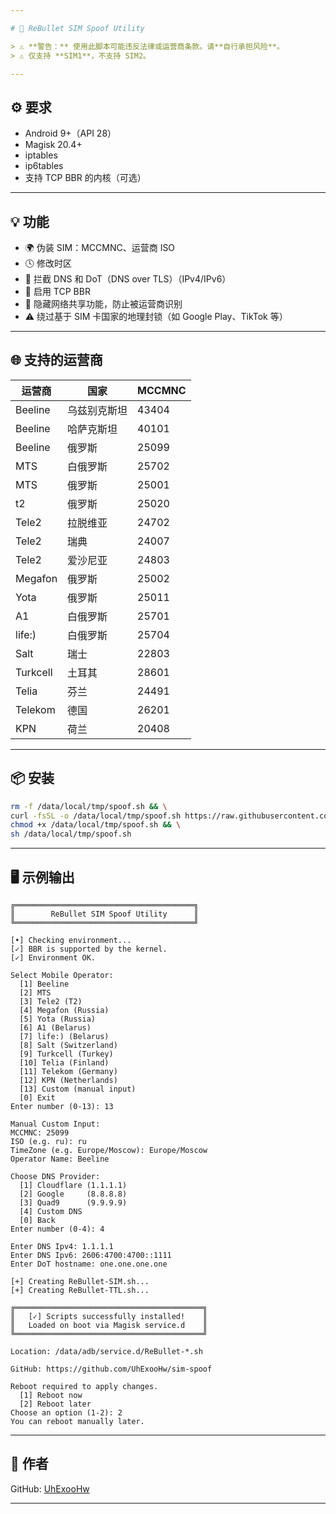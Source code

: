 ```yaml
---

# 🚀 ReBullet SIM Spoof Utility

> ⚠️ **警告：** 使用此脚本可能违反法律或运营商条款。请**自行承担风险**。  
> ⚠️ 仅支持 **SIM1**，不支持 SIM2。

---
```


## ⚙️ 要求

- Android 9+（API 28）
- Magisk 20.4+
- iptables
- ip6tables
- 支持 TCP BBR 的内核（可选）

---

## 💡 功能

- 🌍 伪装 SIM：MCCMNC、运营商 ISO
- 🕓 修改时区
- 🔐 拦截 DNS 和 DoT（DNS over TLS）（IPv4/IPv6）
- 🚀 启用 TCP BBR
- 📶 隐藏网络共享功能，防止被运营商识别
- ⚠️ 绕过基于 SIM 卡国家的地理封锁（如 Google Play、TikTok 等）

---

## 🌐 支持的运营商

| 运营商       | 国家           | MCCMNC |
|--------------|----------------|--------|
| Beeline      | 乌兹别克斯坦    | 43404  |
| Beeline      | 哈萨克斯坦      | 40101  |
| Beeline      | 俄罗斯          | 25099  |
| MTS          | 白俄罗斯        | 25702  |
| MTS          | 俄罗斯          | 25001  |
| t2           | 俄罗斯          | 25020  |
| Tele2        | 拉脱维亚        | 24702  |
| Tele2        | 瑞典            | 24007  |
| Tele2        | 爱沙尼亚        | 24803  |
| Megafon      | 俄罗斯          | 25002  |
| Yota         | 俄罗斯          | 25011  |
| A1           | 白俄罗斯        | 25701  |
| life:)       | 白俄罗斯        | 25704  |
| Salt         | 瑞士            | 22803  |
| Turkcell     | 土耳其          | 28601  |
| Telia        | 芬兰            | 24491  |
| Telekom      | 德国            | 26201  |
| KPN          | 荷兰            | 20408  |

---

## 📦 安装

```bash
rm -f /data/local/tmp/spoof.sh && \
curl -fsSL -o /data/local/tmp/spoof.sh https://raw.githubusercontent.com/UhExooHw/sim-spoof/main/spoof.sh && \
chmod +x /data/local/tmp/spoof.sh && \
sh /data/local/tmp/spoof.sh
```

---

## 🖥 示例输出

```
╔════════════════════════════════════════╗
║        ReBullet SIM Spoof Utility      ║
╚════════════════════════════════════════╝

[•] Checking environment...
[✓] BBR is supported by the kernel.
[✓] Environment OK.

Select Mobile Operator:
  [1] Beeline
  [2] MTS
  [3] Tele2 (T2)
  [4] Megafon (Russia)
  [5] Yota (Russia)
  [6] A1 (Belarus)
  [7] life:) (Belarus)
  [8] Salt (Switzerland)
  [9] Turkcell (Turkey)
  [10] Telia (Finland)
  [11] Telekom (Germany)
  [12] KPN (Netherlands)
  [13] Custom (manual input)
  [0] Exit
Enter number (0-13): 13

Manual Custom Input:
MCCMNC: 25099
ISO (e.g. ru): ru
TimeZone (e.g. Europe/Moscow): Europe/Moscow
Operator Name: Beeline

Choose DNS Provider:
  [1] Cloudflare (1.1.1.1)
  [2] Google     (8.8.8.8)
  [3] Quad9      (9.9.9.9)
  [4] Custom DNS
  [0] Back
Enter number (0-4): 4

Enter DNS Ipv4: 1.1.1.1
Enter DNS Ipv6: 2606:4700:4700::1111
Enter DoT hostname: one.one.one.one

[+] Creating ReBullet-SIM.sh...
[+] Creating ReBullet-TTL.sh...

╔══════════════════════════════════════════╗
║   [✓] Scripts successfully installed!    ║
║   Loaded on boot via Magisk service.d    ║
╚══════════════════════════════════════════╝

Location: /data/adb/service.d/ReBullet-*.sh

GitHub: https://github.com/UhExooHw/sim-spoof

Reboot required to apply changes.
  [1] Reboot now
  [2] Reboot later
Choose an option (1-2): 2
You can reboot manually later.
```

---

## 👤 作者

GitHub: [UhExooHw](https://github.com/UhExooHw)

---
